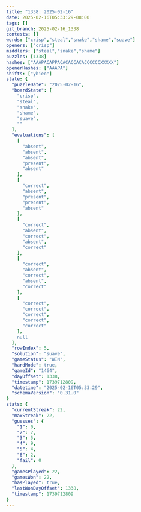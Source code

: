 ```yaml
---
title: "1338: 2025-02-16"
date: 2025-02-16T05:33:29-08:00
tags: []
git_branch: 2025-02-16_1338
contests: []
words: ["crisp","steal","snake","shame","suave"]
openers: ["crisp"]
middlers: ["steal","snake","shame"]
puzzles: [1338]
hashes: ["AAAPACAPPACACACCACACCCCCCXXXXX"]
openerHashes: ["AAAPA"]
shifts: ["ybieo"]
state: {
  "puzzleDate": "2025-02-16",
  "boardState": [
    "crisp",
    "steal",
    "snake",
    "shame",
    "suave",
    ""
  ],
  "evaluations": [
    [
      "absent",
      "absent",
      "absent",
      "present",
      "absent"
    ],
    [
      "correct",
      "absent",
      "present",
      "present",
      "absent"
    ],
    [
      "correct",
      "absent",
      "correct",
      "absent",
      "correct"
    ],
    [
      "correct",
      "absent",
      "correct",
      "absent",
      "correct"
    ],
    [
      "correct",
      "correct",
      "correct",
      "correct",
      "correct"
    ],
    null
  ],
  "rowIndex": 5,
  "solution": "suave",
  "gameStatus": "WIN",
  "hardMode": true,
  "gameId": "1464",
  "dayOffset": 1338,
  "timestamp": 1739712809,
  "datetime": "2025-02-16T05:33:29",
  "schemaVersion": "0.31.0"
}
stats: {
  "currentStreak": 22,
  "maxStreak": 22,
  "guesses": {
    "1": 0,
    "2": 2,
    "3": 5,
    "4": 9,
    "5": 4,
    "6": 2,
    "fail": 0
  },
  "gamesPlayed": 22,
  "gamesWon": 22,
  "hasPlayed": true,
  "lastWonDayOffset": 1338,
  "timestamp": 1739712809
}
---
```

<!-- more -->
